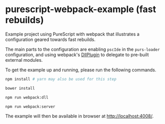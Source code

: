 # purescript-webpack-example (fast rebuilds)

Example project using PureScript with webpack that illustrates a
configuration geared towards fast rebuilds.

The main parts to the configuration are enabling `pscIde` in the
`purs-loader` configuration, and using webpack's
[DllPlugin](https://github.com/webpack/docs/wiki/list-of-plugins#dllplugin)
to delegate to pre-built external modules.

To get the example up and running, please run the following commands.

```bash
npm install # yarn may also be used for this step

bower install

npm run webpack:dll

npm run webpack:server
```

The example will then be available in browser at [http://localhost:4008/](http://localhost:4008/).
